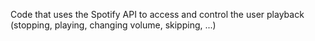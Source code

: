 Code that uses the Spotify API to access and control the user playback (stopping, playing, changing volume, skipping, ...)
